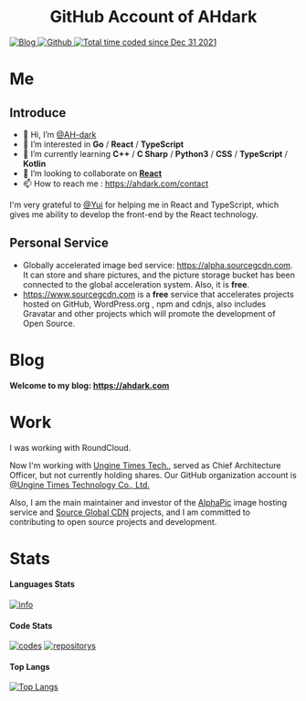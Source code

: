 <h1 align="center">
  GitHub Account of AHdark
  <br>
</h1>

<p>
  <a href="https://ahdark.com" target="_blank">
    <img alt="Blog" src="https://img.shields.io/badge/Blog-ahdark.com-%231D7EA7.svg?logo=wordpress&logoColor=white" />
  </a> 
  <a href="https://github.com/AH-dark" target="_blank">
    <img alt="Github" src="https://img.shields.io/badge/GitHub-AHdark-%2312100E.svg?logo=Github&logoColor=white" />
  </a> 
  <a href="https://wakatime.com/@81977bc9-5534-44bf-89f9-d1a4cd76fc29">
    <img src="https://wakatime.com/badge/user/81977bc9-5534-44bf-89f9-d1a4cd76fc29.svg" alt="Total time coded since Dec 31 2021" />
  </a>
</p>

# Me

## Introduce

- 👋 Hi, I’m [@AH-dark](https://ahdark.com)
- 👀 I’m interested in **Go** / **React** / **TypeScript**
- 🌱 I’m currently learning **C++** / **C Sharp** / **Python3** / **CSS** / **TypeScript** / **Kotlin**
- 💞️ I’m looking to collaborate on [**React**](https://github.com/facebook/react)
- 📫 How to reach me : <https://ahdark.com/contact>

I'm very grateful to [@Yui](https://github.com/topjohncian) for helping me in React and TypeScript, which gives me ability to develop the front-end by the React technology.

## Personal Service

- Globally accelerated image bed service: <https://alpha.sourcegcdn.com>. It can store and share pictures, and the picture storage bucket has been connected to the global acceleration system. Also, it is **free**.
- <https://www.sourcegcdn.com> is a **free** service that accelerates projects hosted on GitHub, WordPress.org , npm and cdnjs, also includes Gravatar and other projects which will promote the development of Open Source.

# Blog

**Welcome to my blog: <https://ahdark.com>**

# Work

I was working with RoundCloud.

Now I'm working with [Ungine Times Tech.](https://www.ungine.cn), served as Chief Architecture Officer, but not currently holding shares. 
Our GitHub organization account is [@Ungine Times Technology Co., Ltd.](https://github.com/Ungine-Tech)

Also, I am the main maintainer and investor of the [AlphaPic](https://alpha.sourcegcdn.com) image hosting service and [Source Global CDN](https://www.sourcegcdn.com) projects, and I am committed to contributing to open source projects and development.

# Stats

#### Languages Stats
[![info](https://github-readme-stats.vercel.app/api?username=ah-dark&count_private=true&show_icons=true&line_height=20)](https://github.com/anuraghazra/github-readme-stats)

#### Code Stats
[![codes](https://api.githubtrends.io/user/svg/AH-dark/langs?time_range=one_year&include_private=True&theme=classic)](https://api.githubtrends.io/user/svg/AH-dark/langs?time_range=one_year&include_private=True&theme=classic)
[![repositorys](https://api.githubtrends.io/user/svg/AH-dark/repos?time_range=one_year&include_private=True&theme=classic)](https://api.githubtrends.io/user/svg/AH-dark/repos?time_range=one_year&include_private=True&theme=classic)

#### Top Langs
[![Top Langs](https://github-readme-stats.vercel.app/api/top-langs/?username=ah-dark&layout=compact&langs_count=8&card_width=445)](https://github.com/anuraghazra/github-readme-stats)
